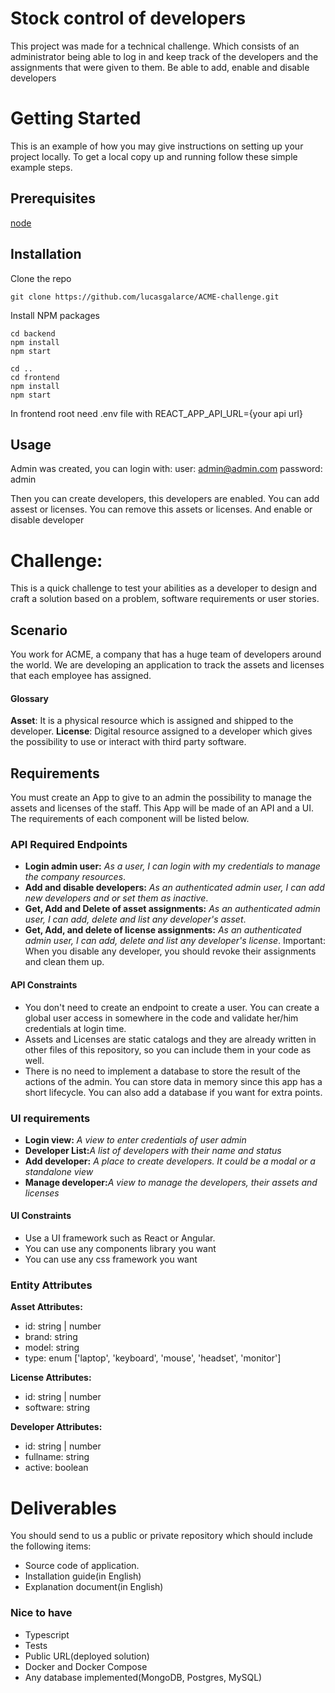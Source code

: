 # Stock control of developers

This project was made for a technical challenge. Which consists of an administrator being able to log in and keep track of the developers and the assignments that were given to them. Be able to add, enable and disable developers

# Getting Started

This is an example of how you may give instructions on setting up your project locally. To get a local copy up and running follow these simple example steps.

## Prerequisites

[node](https://nodejs.org/es/)

## Installation

Clone the repo

```
git clone https://github.com/lucasgalarce/ACME-challenge.git
```

Install NPM packages

```
cd backend
npm install
npm start
```

```
cd ..
cd frontend
npm install
npm start
```

In frontend root need .env file with REACT_APP_API_URL={your api url}

## Usage

Admin was created, you can login with:
user: admin@admin.com
password: admin

Then you can create developers, this developers are enabled. You can add assest or licenses. You can remove this assets or licenses. And enable or disable developer

# Challenge:

This is a quick challenge to test your abilities as a developer to design and craft a solution based on a problem, software requirements or user stories.

## Scenario

You work for ACME, a company that has a huge team of developers around the world. We are developing an application to track the assets and licenses that each employee has assigned.

#### Glossary

**Asset**: It is a physical resource which is assigned and shipped to the developer.
**License**: Digital resource assigned to a developer which gives the possibility to use or interact with third party software.

## Requirements

You must create an App to give to an admin the possibility to manage the assets and licenses of the staff. This App will be made of an API and a UI. The requirements of each component will be listed below.

### API Required Endpoints

- **Login admin user:** _As a user, I can login with my credentials to manage the company resources_.
- **Add and disable developers:** _As an authenticated admin user, I can add new developers and or set them as inactive_.
- **Get, Add and Delete of asset assignments:** _As an authenticated admin user, I can add, delete and list any developer's asset_.
- **Get, Add, and delete of license assignments:** _As an authenticated admin user, I can add, delete and list any developer's license_.
  Important: When you disable any developer, you should revoke their assignments and clean them up.

#### API Constraints

- You don't need to create an endpoint to create a user. You can create a global user access in somewhere in the code and validate her/him credentials at login time.
- Assets and Licenses are static catalogs and they are already written in other files of this repository, so you can include them in your code as well.
- There is no need to implement a database to store the result of the actions of the admin. You can store data in memory since this app has a short lifecycle. You can also add a database if you want for extra points.

### UI requirements

- **Login view:** _A view to enter credentials of user admin_
- **Developer List:**_A list of developers with their name and status_
- **Add developer:** _A place to create developers. It could be a modal or a standalone view_
- **Manage developer:**_A view to manage the developers, their assets and licenses_

#### UI Constraints

- Use a UI framework such as React or Angular.
- You can use any components library you want
- You can use any css framework you want

### Entity Attributes

**Asset Attributes:**

- id: string | number
- brand: string
- model: string
- type: enum<string> ['laptop', 'keyboard', 'mouse', 'headset', 'monitor']

**License Attributes:**

- id: string | number
- software: string

**Developer Attributes:**

- id: string | number
- fullname: string
- active: boolean

# Deliverables

You should send to us a public or private repository which should include the following items:

- Source code of application.
- Installation guide(in English)
- Explanation document(in English)

### Nice to have

- Typescript
- Tests
- Public URL(deployed solution)
- Docker and Docker Compose
- Any database implemented(MongoDB, Postgres, MySQL)
